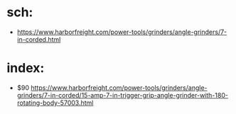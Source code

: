 # sch:
- https://www.harborfreight.com/power-tools/grinders/angle-grinders/7-in-corded.html

# index:
- $90  https://www.harborfreight.com/power-tools/grinders/angle-grinders/7-in-corded/15-amp-7-in-trigger-grip-angle-grinder-with-180-rotating-body-57003.html
